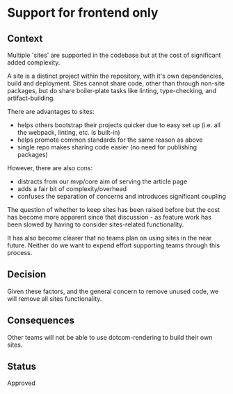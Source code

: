 # Support for frontend only

## Context

Multiple 'sites' are supported in the codebase but at the cost of
significant added complexity.

A site is a distinct project within the repository, with it's own
dependencies, build and deployment. Sites cannot share code, other
than through non-site packages, but do share boiler-plate tasks like
linting, type-checking, and artifact-building.

There are advantages to sites:

-   helps others bootstrap their projects quicker due to easy set up
    (i.e. all the webpack, linting, etc. is built-in)
-   helps promote common standards for the same reason as above
-   single repo makes sharing code easier (no need for publishing
    packages)

However, there are also cons:

-   distracts from our mvp/core aim of serving the article page
-   adds a fair bit of complexity/overhead
-   confuses the separation of concerns and introduces significant
    coupling

The question of whether to keep sites has been raised before but the
cost has become more apparent since that discussion - as feature work
has been slowed by having to consider sites-related functionality.

It has also become clearer that no teams plan on using
sites in the near future. Neither do we want to expend effort
supporting teams through this process.

## Decision

Given these factors, and the general concern to remove unused code, we
will remove all sites functionality.

## Consequences

Other teams will not be able to use dotcom-rendering to build their
own sites.

## Status

Approved
